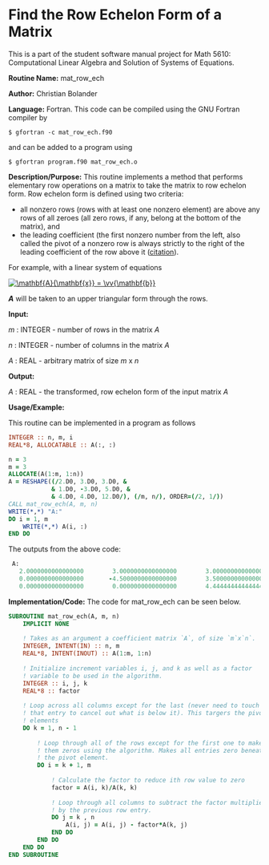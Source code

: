 # Find the Row Echelon Form of a Matrix

This is a part of the student software manual project for Math 5610: Computational Linear Algebra and Solution of Systems of Equations. 

**Routine Name:**           mat_row_ech

**Author:** Christian Bolander

**Language:** Fortran. This code can be compiled using the GNU Fortran compiler by

```$ gfortran -c mat_row_ech.f90```

and can be added to a program using

```$ gfortran program.f90 mat_row_ech.o ``` 

**Description/Purpose:** This routine implements a method that performs elementary row operations on a matrix to take the matrix to row echelon form. Row echelon form is defined using two criteria:

* all nonzero rows (rows with at least one nonzero element) are above any rows of all zeroes (all zero rows, if any, belong at the bottom of the matrix), and
* the leading coefficient (the first nonzero number from the left, also called the pivot of a nonzero row is always strictly to the right of the leading coefficient of the row above it ([citation](https://en.wikipedia.org/wiki/Row_echelon_form)).

For example, with a linear system of equations

<a href="https://www.codecogs.com/eqnedit.php?latex=\mathbf{A}{\mathbf{x}}&space;=&space;\vv{\mathbf{b}}" target="_blank"><img src="https://latex.codecogs.com/gif.latex?\mathbf{A}{\mathbf{x}}&space;=&space;\vv{\mathbf{b}}" title="\mathbf{A}{\mathbf{x}} = \vv{\mathbf{b}}" /></a>

***A*** will be taken to an upper triangular form through the rows.

**Input:** 

*m* : INTEGER - number of rows in the matrix *A*

*n* : INTEGER - number of columns in the matrix *A*

*A* : REAL - arbitrary matrix of size *m* x *n*

**Output:** 

*A* : REAL - the transformed, row echelon form of the input matrix *A*

**Usage/Example:**

This routine can be implemented in a program as follows

```fortran
INTEGER :: n, m, i
REAL*8, ALLOCATABLE :: A(:, :)

n = 3
m = 3
ALLOCATE(A(1:m, 1:n))
A = RESHAPE((/2.D0, 3.D0, 3.D0, &
			& 1.D0, -3.D0, 5.D0, &
			& 4.D0, 4.D0, 12.D0/), (/m, n/), ORDER=(/2, 1/))
CALL mat_row_ech(A, m, n)
WRITE(*,*) "A:"
DO i = 1, m
	WRITE(*,*) A(i, :)
END DO
```

The outputs from the above code:

```fortran
 A:
   2.0000000000000000        3.0000000000000000        3.0000000000000000     
   0.0000000000000000       -4.5000000000000000        3.5000000000000000     
   0.0000000000000000        0.0000000000000000        4.4444444444444446  
```

**Implementation/Code:** The code for mat_row_ech can be seen below.

```fortran
SUBROUTINE mat_row_ech(A, m, n)
	IMPLICIT NONE
	
	! Takes as an argument a coefficient matrix `A`, of size `m`x`n`.
	INTEGER, INTENT(IN) :: n, m
	REAL*8, INTENT(INOUT) :: A(1:m, 1:n)
	
	! Initialize increment variables i, j, and k as well as a factor
	! variable to be used in the algorithm.
	INTEGER :: i, j, k
	REAL*8 :: factor
	
	! Loop across all columns except for the last (never need to touch
	! that entry to cancel out what is below it). This targers the pivot
	! elements
	DO k = 1, n - 1
	
		! Loop through all of the rows except for the first one to make
		! them zeros using the algorithm. Makes all entries zero beneath
		! the pivot element.
		DO i = k + 1, m
		
			! Calculate the factor to reduce ith row value to zero
			factor = A(i, k)/A(k, k)
			
			! Loop through all columns to subtract the factor multiplied
			! by the previous row entry.
			DO j = k , n
				A(i, j) = A(i, j) - factor*A(k, j)
			END DO
		END DO
	END DO
END SUBROUTINE
```



